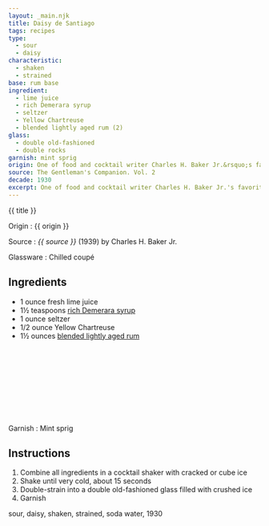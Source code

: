 ```yaml
---
layout: _main.njk
title: Daisy de Santiago
tags: recipes
type:
  - sour
  - daisy
characteristic:
  - shaken
  - strained
base: rum base
ingredient:
  - lime juice
  - rich Demerara syrup
  - seltzer
  - Yellow Chartreuse
  - blended lightly aged rum (2)
glass:
  - double old-fashioned
  - double rocks
garnish: mint sprig
origin: One of food and cocktail writer Charles H. Baker Jr.&rsquo;s favorite Cuban drinks. In his 1939 introduction to the recipe, Baker calls it <q><span class="small-caps">A Lovely Thing Introduced to Us</span> through the <span class="small-caps">Gracious Offices</span> of the <span class="small-caps">Late Facuno Bacardi</span>, of <span class="small-caps">Lamented Memory</span>.</q>
source: The Gentleman's Companion. Vol. 2
decade: 1930
excerpt: One of food and cocktail writer Charles H. Baker Jr.'s favorite Cuban drinks, circa 1939.
---
```

<!-- markdownlint-disable MD025 -->
{{ title }}
<!-- markdownlint-disable MD025 -->

Origin
  : {{ origin }}

Source
  : <cite><span data-pagefind-filter="Source">{{ source }}</span></cite> (1939) by Charles H. Baker Jr.

Glassware
  : Chilled coupé

## Ingredients

* 1 ounce fresh lime juice
* 1&frac12; teaspoons [rich Demerara syrup](/mixes/rich-demerara-syrup)
* 1 ounce seltzer
* 1/2 ounce Yellow Chartreuse
* 1&frac12; ounces [blended lightly aged rum](/rums/04-rum-blended-lightly-aged/)<icon-l space="1em" class="bigger" label="(2)"><span class="with-icon"><svg class="icon"><use href="/assets/images/icons/circle-2.svg#circle-2"></use></svg></span></icon-l>

Garnish
  : <span data-pagefind-filter="Garnish">Mint sprig</span>

## Instructions

1. Combine all ingredients in a cocktail shaker with cracked or cube ice
2. Shake until very cold, about 15 seconds
3. Double-strain into a double old-fashioned glass filled with crushed ice
4. Garnish

<div
  data-cat[0]="Drink"
  data-type[0]="Sour"
  data-type[1]="Daisy"
  data-char[0]="Shaken"
  data-char[1]="Strained"
  data-base[0]="Rum/Cane spirits"
  data-ingredient[0]="Lime juice"
  data-ingredient[1]="Rich Demerara syrup"
  data-ingredient[2]="Seltzer"
  data-ingredient[3]="Soda water"
  data-ingredient[4]="Chartreuse, Yellow"
  data-ingredient[5]="Blended lightly aged rum [2]"
  data-origin[0]="Facuno Bacardi"
  data-origin[1]="Charles H. Baker"
  data-glass[0]="Coupé"
  data-decade[0]="1930"
  data-pagefind-filter="
    Category[data-cat[0]],
    Type[data-type[0]],
    Type[data-type[1]],
    Characteristic[data-char[0]],
    Characteristic[data-char[1]],
    Base[data-base[0]],
    Ingredient[data-ingredient[0]],
    Ingredient[data-ingredient[1]],
    Ingredient[data-ingredient[2]],
    Ingredient[data-ingredient[3]],
    Ingredient[data-ingredient[4]],
    Ingredient[data-ingredient[5]],
    Origin[data-origin[0]],
    Origin[data-origin[1]],
    Glassware[data-glass[0]],
    Decade[data-decade[0]]
  "
>
</div>

<div class="keywords" aria-hidden>sour, daisy, shaken, strained, soda water, 1930</div>
